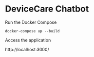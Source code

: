 # DeviceCare Chatbot

Run the Docker Compose

``
    docker-compose up --build
``

Access the application

http://localhost:3000/